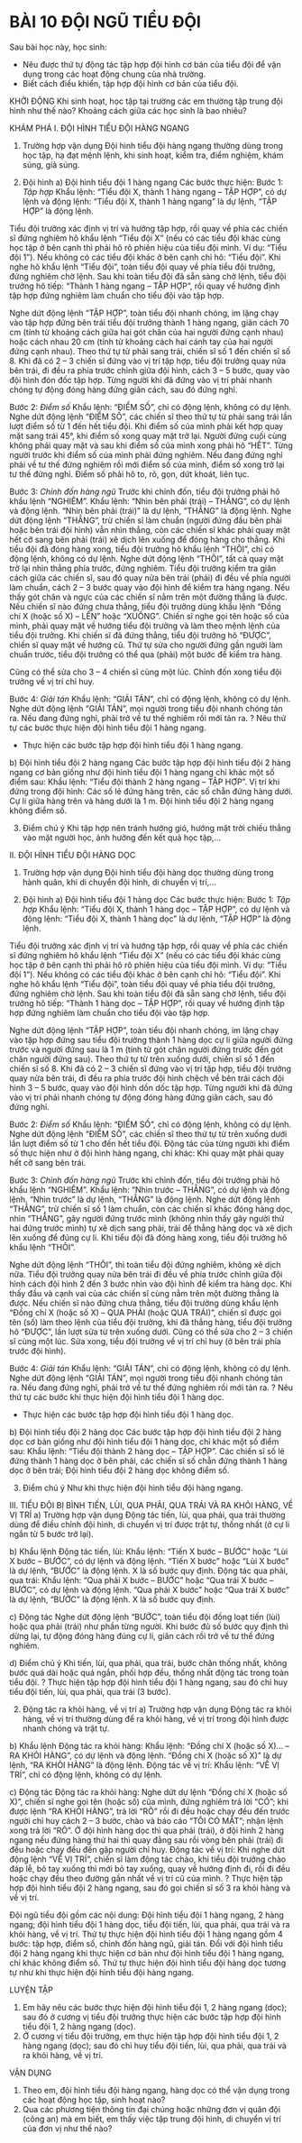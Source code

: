 # BÀI 10 ĐỘI NGŨ TIỂU ĐỘI

Sau bài học này, học sinh:
* Nêu được thứ tự động tác tập hợp đội hình cơ bản của tiểu đội để vận dụng trong các hoạt động chung của nhà trường.
* Biết cách điều khiển, tập hợp đội hình cơ bản của tiểu đội.

KHỞI ĐỘNG
Khi sinh hoạt, học tập tại trường các em thường tập trung đội hình như thế nào?
Khoảng cách giữa các học sinh là bao nhiêu?

KHÁM PHÁ
I. ĐỘI HÌNH TIỂU ĐỘI HÀNG NGANG
1. Trường hợp vận dụng
Đội hình tiểu đội hàng ngang thường dùng trong học tập, hạ đạt mệnh lệnh, khi sinh hoạt, kiểm tra, điểm nghiệm, khám súng, giả súng.

2. Đội hình
a) Đội hình tiểu đội 1 hàng ngang
Các bước thực hiện:
Bước 1: *Tập hợp*
Khẩu lệnh: “Tiểu đội X, thành 1 hàng ngang – TẬP HỢP”, có dự lệnh và động lệnh: “Tiểu đội X, thành 1 hàng ngang” là dự lệnh, “TẬP HỢP” là động lệnh.

Tiểu đội trưởng xác định vị trí và hướng tập hợp, rồi quay về phía các chiến sĩ đứng nghiêm hô khẩu lệnh “Tiểu đội X” (nếu có các tiểu đội khác cùng học tập ở bên cạnh thì phải hô rõ phiên hiệu của tiểu đội mình. Ví dụ: “Tiểu đội 1”). Nếu không có các tiểu đội khác ở bên cạnh chỉ hô: “Tiểu đội”. Khi nghe hô khẩu lệnh “Tiểu đội”, toàn tiểu đội quay về phía tiểu đội trưởng, đứng nghiêm chờ lệnh. Sau khi toàn tiểu đội đã sẵn sàng chờ lệnh, tiểu đội trưởng hô tiếp: “Thành 1 hàng ngang – TẬP HỢP”, rồi quay về hướng định tập hợp đứng nghiêm làm chuẩn cho tiểu đội vào tập hợp.

Nghe dứt động lệnh “TẬP HỢP”, toàn tiểu đội nhanh chóng, im lặng chạy vào tập hợp đứng bên trái tiểu đội trưởng thành 1 hàng ngang, giãn cách 70 cm (tính từ khoảng cách giữa hai gót chân của hai người đứng cạnh nhau) hoặc cách nhau 20 cm (tính từ khoảng cách hai cánh tay của hai người đứng cạnh nhau). Theo thứ tự từ phải sang trái, chiến sĩ số 1 đến chiến sĩ số 8.
Khi đã có 2 – 3 chiến sĩ đứng vào vị trí tập hợp, tiểu đội trưởng quay nửa bên trái, đi đều ra phía trước chỉnh giữa đội hình, cách 3 – 5 bước, quay vào đội hình đón đốc tập hợp. Từng người khi đã đứng vào vị trí phải nhanh chóng tự động đóng hàng đứng giãn cách, sau đó đứng nghỉ.

Bước 2: *Điểm số*
Khẩu lệnh: “ĐIỂM SỐ”, chỉ có động lệnh, không có dự lệnh.
Nghe dứt động lệnh “ĐIỂM SỐ”, các chiến sĩ theo thứ tự từ phải sang trái lần lượt điểm số từ 1 đến hết tiểu đội. Khi điểm số của mình phải kết hợp quay mặt sang trái 45°, khi điểm số xong quay mặt trở lại. Người đứng cuối cùng không phải quay mặt và sau khi điểm số của mình xong phải hô “HẾT”. Từng người trước khi điểm số của mình phải đứng nghiêm. Nếu đang đứng nghỉ phải về tư thế đứng nghiêm rồi mới điểm số của mình, điểm số xong trở lại tư thế đứng nghỉ. Điểm số phải hô to, rõ, gọn, dứt khoát, liên tục.

Bước 3: *Chỉnh đốn hàng ngũ*
Trước khi chỉnh đốn, tiểu đội trưởng phải hô khẩu lệnh “NGHIÊM”.
Khẩu lệnh: “Nhìn bên phải (trái) – THẲNG”, có dự lệnh và động lệnh. “Nhìn bên phải (trái)” là dự lệnh, “THẲNG” là động lệnh. Nghe dứt động lệnh “THẲNG”, trừ chiến sĩ làm chuẩn (người đứng đầu bên phải hoặc bên trái đội hình) vẫn nhìn thẳng, còn các chiến sĩ khác phải quay mặt hết cỡ sang bên phải (trái) xê dịch lên xuống để đóng hàng cho thẳng.
Khi tiểu đội đã đóng hàng xong, tiểu đội trưởng hô khẩu lệnh “THÔI”, chỉ có động lệnh, không có dự lệnh.
Nghe dứt động lệnh “THÔI”, tất cả quay mặt trở lại nhìn thẳng phía trước, đứng nghiêm.
Tiểu đội trưởng kiểm tra giãn cách giữa các chiến sĩ, sau đó quay nửa bên trái (phải) đi đều về phía người làm chuẩn, cách 2 – 3 bước quay vào đội hình để kiểm tra hàng ngang. Nếu thấy gót chân và ngực của các chiến sĩ nằm trên một đường thẳng là được. Nếu chiến sĩ nào đứng chưa thẳng, tiểu đội trưởng dùng khẩu lệnh “Đồng chí X (hoặc số X) – LÊN” hoặc “XUỐNG”.
Chiến sĩ nghe gọi tên hoặc số của mình, phải quay mặt về hướng tiểu đội trưởng và làm theo mệnh lệnh của tiểu đội trưởng. Khi chiến sĩ đã đứng thẳng, tiểu đội trưởng hô “ĐƯỢC”, chiến sĩ quay mặt về hướng cũ. Thứ tự sửa cho người đứng gần người làm chuẩn trước, tiểu đội trưởng có thể qua (phải) một bước để kiểm tra hàng.

Cũng có thể sửa cho 3 – 4 chiến sĩ cùng một lúc. Chỉnh đốn xong tiểu đội trưởng về vị trí chỉ huy.

Bước 4: *Giải tán*
Khẩu lệnh: “GIẢI TÁN”, chỉ có động lệnh, không có dự lệnh.
Nghe dứt động lệnh “GIẢI TÁN”, mọi người trong tiểu đội nhanh chóng tản ra.
Nếu đang đứng nghỉ, phải trở về tư thế nghiêm rồi mới tản ra.
? Nêu thứ tự các bước thực hiện đội hình tiểu đội 1 hàng ngang.
* Thực hiện các bước tập hợp đội hình tiểu đội 1 hàng ngang.

b) Đội hình tiểu đội 2 hàng ngang
Các bước tập hợp đội hình tiểu đội 2 hàng ngang cơ bản giống như đội hình tiểu đội 1 hàng ngang chỉ khác một số điểm sau:
Khẩu lệnh: “Tiểu đội thành 2 hàng ngang – TẬP HỢP”.
Vị trí khi đứng trong đội hình: Các số lẻ đứng hàng trên, các số chẵn đứng hàng dưới. Cự li giữa hàng trên và hàng dưới là 1 m. Đội hình tiểu đội 2 hàng ngang không điểm số.

3. Điểm chú ý
Khi tập hợp nên tránh hướng gió, hướng mặt trời chiếu thẳng vào mặt người học, ảnh hưởng đến kết quả học tập,...

II. ĐỘI HÌNH TIỂU ĐỘI HÀNG DỌC
1. Trường hợp vận dụng
Đội hình tiểu đội hàng dọc thường dùng trong hành quân, khi di chuyển đội hình, di chuyển vị trí,...

2. Đội hình
a) Đội hình tiểu đội 1 hàng dọc
Các bước thực hiện:
Bước 1: *Tập hợp*
Khẩu lệnh: “Tiểu đội X, thành 1 hàng dọc – TẬP HỢP”, có dự lệnh và động lệnh: “Tiểu đội X, thành 1 hàng dọc” là dự lệnh, “TẬP HỢP” là động lệnh.

Tiểu đội trưởng xác định vị trí và hướng tập hợp, rồi quay về phía các chiến sĩ đứng nghiêm hô khẩu lệnh “Tiểu đội X” (nếu có các tiểu đội khác cùng học tập ở bên cạnh thì phải hô rõ phiên hiệu của tiểu đội mình. Ví dụ: “Tiểu đội 1”). Nếu không có các tiểu đội khác ở bên cạnh chỉ hô: “Tiểu đội”. Khi nghe hô khẩu lệnh “Tiểu đội”, toàn tiểu đội quay về phía tiểu đội trưởng, đứng nghiêm chờ lệnh. Sau khi toàn tiểu đội đã sẵn sàng chờ lệnh, tiểu đội trưởng hô tiếp: “Thành 1 hàng dọc – TẬP HỢP”, rồi quay về hướng định tập hợp đứng nghiêm làm chuẩn cho tiểu đội vào tập hợp.

Nghe dứt động lệnh “TẬP HỢP”, toàn tiểu đội nhanh chóng, im lặng chạy vào tập hợp đứng sau tiểu đội trưởng thành 1 hàng dọc cự li giữa người đứng trước và người đứng sau là 1 m (tính từ gót chân người đứng trước đến gót chân người đứng sau). Theo thứ tự từ trên xuống dưới, chiến sĩ số 1 đến chiến sĩ số 8.
Khi đã có 2 – 3 chiến sĩ đứng vào vị trí tập hợp, tiểu đội trưởng quay nửa bên trái, đi đều ra phía trước đội hình chệch về bên trái cách đội hình 3 – 5 bước, quay vào đội hình dồn dốc tập hợp. Từng người khi đã đứng vào vị trí phải nhanh chóng tự động đóng hàng đứng giãn cách, sau đó đứng nghỉ.

Bước 2: *Điểm số*
Khẩu lệnh: “ĐIỂM SỐ”, chỉ có động lệnh, không có dự lệnh.
Nghe dứt động lệnh “ĐIỂM SỐ”, các chiến sĩ theo thứ tự từ trên xuống dưới lần lượt điểm số từ 1 cho đến hết tiểu đội. Động tác của từng người khi điểm số thực hiện như ở đội hình hàng ngang, chỉ khác: Khi quay mặt phải quay hết cỡ sang bên trái.

Bước 3: *Chỉnh đốn hàng ngũ*
Trước khi chỉnh đốn, tiểu đội trưởng phải hô khẩu lệnh “NGHIÊM”.
Khẩu lệnh: “Nhìn trước – THẲNG”, có dự lệnh và động lệnh. “Nhìn trước” là dự lệnh, “THẲNG” là động lệnh.
Nghe dứt động lệnh “THẲNG”, trừ chiến sĩ số 1 làm chuẩn, còn các chiến sĩ khác đóng hàng dọc, nhìn “THẲNG”, gây người đứng trước mình (không nhìn thấy gây người thứ hai đứng trước mình) tự xê dịch sang phải, trái để thẳng hàng dọc và xê dịch lên xuống để đúng cự li.
Khi tiểu đội đã đóng hàng xong, tiểu đội trưởng hô khẩu lệnh “THÔI”.

Nghe dứt động lệnh “THÔI”, thì toàn tiểu đội đứng nghiêm, không xê dịch nữa.
Tiểu đội trưởng quay nửa bên trái đi đều về phía trước chỉnh giữa đội hình cách đội hình 2 đến 3 bước nhìn vào đội hình để kiểm tra hàng dọc. Khi thấy đầu và cạnh vai của các chiến sĩ cùng nằm trên một đường thẳng là được. Nếu chiến sĩ nào đứng chưa thẳng, tiểu đội trưởng dùng khẩu lệnh “Đồng chí X (hoặc số X) – QUA PHẢI (hoặc QUA TRÁI)”, chiến sĩ được gọi tên (số) làm theo lệnh của tiểu đội trưởng, khi đã thẳng hàng, tiểu đội trưởng hô “ĐƯỢC”, lần lượt sửa từ trên xuống dưới. Cũng có thể sửa cho 2 – 3 chiến sĩ cùng một lúc. Sửa xong, tiểu đội trưởng về vị trí chỉ huy (ở bên trái phía trước đội hình).

Bước 4: *Giải tán*
Khẩu lệnh: “GIẢI TÁN”, chỉ có động lệnh, không có dự lệnh.
Nghe dứt động lệnh “GIẢI TÁN”, mọi người trong tiểu đội nhanh chóng tản ra.
Nếu đang đứng nghỉ, phải trở về tư thế đứng nghiêm rồi mới tản ra.
? Nêu thứ tự các bước khi thực hiện đội hình tiểu đội 1 hàng dọc.
* Thực hiện các bước tập hợp đội hình tiểu đội 1 hàng dọc.

b) Đội hình tiểu đội 2 hàng dọc
Các bước tập hợp đội hình tiểu đội 2 hàng dọc cơ bản giống như đội hình tiểu đội 1 hàng dọc, chỉ khác một số điểm sau:
Khẩu lệnh: “Tiểu đội thành 2 hàng dọc – TẬP HỢP”.
Các chiến sĩ số lẻ đứng thành 1 hàng dọc ở bên phải, các chiến sĩ số chẵn đứng thành 1 hàng dọc ở bên trái; Đội hình tiểu đội 2 hàng dọc không điểm số.

3. Điểm chú ý
Như khi thực hiện đội hình tiểu đội hàng ngang.

III. TIỂU ĐỘI BỊ BÌNH TIẾN, LÙI, QUA PHẢI, QUA TRÁI VÀ RA KHỎI HÀNG, VỀ VỊ TRÍ
a) Trường hợp vận dụng
Động tác tiến, lùi, qua phải, qua trái thường dùng để điều chỉnh đội hình, di chuyển vị trí được trật tự, thống nhất (ở cự li ngắn từ 5 bước trở lại).

b) Khẩu lệnh
Động tác tiến, lùi:
Khẩu lệnh: “Tiến X bước – BƯỚC” hoặc “Lùi X bước – BƯỚC”, có dự lệnh và động lệnh. “Tiến X bước” hoặc “Lùi X bước” là dự lệnh, “BƯỚC” là động lệnh. X là số bước quy định.
Động tác qua phải, qua trái:
Khẩu lệnh: “Qua phải X bước – BƯỚC” hoặc “Qua trái X bước – BƯỚC”, có dự lệnh và động lệnh. “Qua phải X bước” hoặc “Qua trái X bước” là dự lệnh, “BƯỚC” là động lệnh. X là số bước quy định.

c) Động tác
Nghe dứt động lệnh “BƯỚC”, toàn tiểu đội đồng loạt tiến (lùi) hoặc qua phải (trái) như phần từng người. Khi bước đủ số bước quy định thì dừng lại, tự động đóng hàng đúng cự li, giãn cách rồi trở về tư thế đứng nghiêm.

d) Điểm chú ý
Khi tiến, lùi, qua phải, qua trái, bước chân thống nhất, không bước quá dài hoặc quá ngắn, phối hợp đều, thống nhất động tác trong toàn tiểu đội.
? Thực hiện tập hợp đội hình tiểu đội 1 hàng ngang, sau đó chỉ huy tiểu đội tiến, lùi, qua phải, qua trái (3 bước).

2. Động tác ra khỏi hàng, về vị trí
a) Trường hợp vận dụng
Động tác ra khỏi hàng, về vị trí thường dùng để ra khỏi hàng, về vị trí trong đội hình được nhanh chóng và trật tự.

b) Khẩu lệnh
Động tác ra khỏi hàng:
Khẩu lệnh: “Đồng chí X (hoặc số X)... – RA KHỎI HÀNG”, có dự lệnh và động lệnh. “Đồng chí X (hoặc số X)” là dự lệnh, “RA KHỎI HÀNG” là động lệnh.
Động tác về vị trí:
Khẩu lệnh: “VỀ VỊ TRÍ”, chỉ có động lệnh, không có dự lệnh.

c) Động tác
Động tác ra khỏi hàng: Nghe dứt dự lệnh “Đồng chí X (hoặc số X)”, chiến sĩ nghe gọi tên (hoặc số) của mình, đứng nghiêm trả lời “CÓ”; khi được lệnh “RA KHỎI HÀNG”, trả lời “RÕ” rồi đi đều hoặc chạy đều đến trước người chỉ huy cách 2 – 3 bước, chào và báo cáo “TÔI CÓ MẶT”; nhận lệnh xong trả lời “RÕ”. Ở đội hình hàng dọc thì qua phải (trái), ở đội hình 2 hàng ngang nếu đứng hàng thứ hai thì quay đằng sau rồi vòng bên phải (trái) đi đều hoặc chạy đều đến gặp người chỉ huy.
Động tác về vị trí: Khi nghe dứt động lệnh “VỀ VỊ TRÍ”, chiến sĩ làm động tác chào, khi tiểu đội trưởng chào đáp lễ, bỏ tay xuống thì mới bỏ tay xuống, quay về hướng định đi, rồi đi đều hoặc chạy đều theo đường gần nhất về vị trí cũ của mình.
? Thực hiện tập hợp đội hình tiểu đội 2 hàng ngang, sau đó gọi chiến sĩ số 3 ra khỏi hàng và về vị trí.

Đội ngũ tiểu đội gồm các nội dung: Đội hình tiểu đội 1 hàng ngang, 2 hàng ngang; đội hình tiểu đội 1 hàng dọc, tiểu đội tiến, lùi, qua phải, qua trái và ra khỏi hàng, về vị trí.
Thứ tự thực hiện đội hình tiểu đội 1 hàng ngang gồm 4 bước: tập hợp, điểm số, chỉnh đốn hàng ngũ, giải tán. Đối với đội hình tiểu đội 2 hàng ngang khi thực hiện cơ bản như đội hình tiểu đội 1 hàng ngang, chỉ khác không điểm số.
Thứ tự thực hiện đội hình tiểu đội hàng dọc tương tự như khi thực hiện đội hình tiểu đội hàng ngang.

LUYỆN TẬP
1. Em hãy nêu các bước thực hiện đội hình tiểu đội 1, 2 hàng ngang (dọc); sau đó ở cương vị tiểu đội trưởng thực hiện các bước tập hợp đội hình tiểu đội 1, 2 hàng ngang (dọc).
2. Ở cương vị tiểu đội trưởng, em thực hiện tập hợp đội hình tiểu đội 1, 2 hàng ngang (dọc); sau đó chỉ huy tiểu đội tiến, lùi, qua phải, qua trái và ra khỏi hàng, về vị trí.

VẬN DỤNG
1. Theo em, đội hình tiểu đội hàng ngang, hàng dọc có thể vận dụng trong các hoạt động học tập, sinh hoạt nào?
2. Qua các phương tiện thông tin đại chúng hoặc những đơn vị quân đội (công an) mà em biết, em thấy việc tập trung đội hình, di chuyển vị trí của đơn vị như thế nào?
